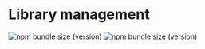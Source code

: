 # Library management
![npm bundle size (version)](https://img.shields.io/badge/version-0.0.1-green)  ![npm bundle size (version)](https://img.shields.io/badge/language-python3-green) 
